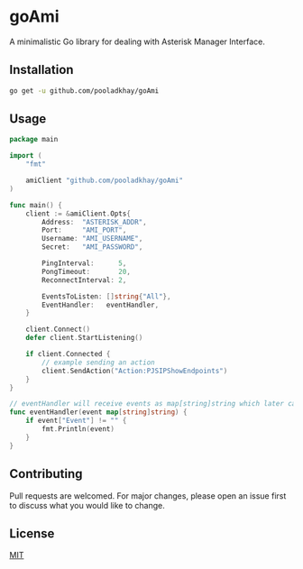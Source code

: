 # goAmi

A minimalistic Go library for dealing with Asterisk Manager Interface.

## Installation

```bash
go get -u github.com/pooladkhay/goAmi
```

## Usage

```go
package main

import (
	"fmt"

	amiClient "github.com/pooladkhay/goAmi"
)

func main() {
	client := &amiClient.Opts{
		Address:  "ASTERISK_ADDR",
		Port:     "AMI_PORT",
		Username: "AMI_USERNAME",
		Secret:   "AMI_PASSWORD",

		PingInterval:      5,
		PongTimeout:       20,
		ReconnectInterval: 2,

		EventsToListen: []string{"All"},
		EventHandler:   eventHandler,
	}

	client.Connect()
	defer client.StartListening()

	if client.Connected {
		// example sending an action
		client.SendAction("Action:PJSIPShowEndpoints")
	}
}

// eventHandler will receive events as map[string]string which later can be filtered accordingly.
func eventHandler(event map[string]string) {
	if event["Event"] != "" {
		fmt.Println(event)
	}
}

```
## Contributing
Pull requests are welcomed. For major changes, please open an issue first to discuss what you would like to change.

## License
[MIT](https://github.com/pooladkhay/goAmi/blob/main/LICENSE)
